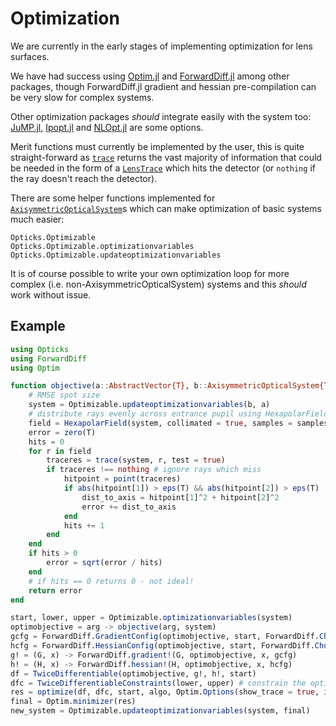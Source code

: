 # Optimization

We are currently in the early stages of implementing optimization for lens surfaces.

We have had success using [Optim.jl](https://julianlsolvers.github.io/Optim.jl/stable/) and [ForwardDiff.jl](http://www.juliadiff.org/ForwardDiff.jl/stable/) among other packages, though ForwardDiff.jl gradient and hessian pre-compilation can be very slow for complex systems.

Other optimization packages _should_ integrate easily with the system too: [JuMP.jl](https://github.com/jump-dev/JuMP.jl), [Ipopt.jl](https://github.com/jump-dev/Ipopt.jl) and [NLOpt.jl](https://github.com/JuliaOpt/NLopt.jl) are some options.

Merit functions must currently be implemented by the user, this is quite straight-forward as [`trace`](@ref) returns the vast majority of information that could be needed in the form of a [`LensTrace`](@ref) which hits the detector (or `nothing` if the ray doesn't reach the detector).

There are some helper functions implemented for [`AxisymmetricOpticalSystem`](@ref)s which can make optimization of basic systems much easier:

```@docs
Opticks.Optimizable
Opticks.Optimizable.optimizationvariables
Opticks.Optimizable.updateoptimizationvariables
```

It is of course possible to write your own optimization loop for more complex (i.e. non-AxisymmetricOpticalSystem) systems and this _should_ work without issue.

## Example

```julia
using Opticks
using ForwardDiff
using Optim

function objective(a::AbstractVector{T}, b::AxisymmetricOpticalSystem{T}, samples::Int = 3) where {T}
    # RMSE spot size
    system = Optimizable.updateoptimizationvariables(b, a)
    # distribute rays evenly across entrance pupil using HexapolarField
    field = HexapolarField(system, collimated = true, samples = samples)
    error = zero(T)
    hits = 0
    for r in field
        traceres = trace(system, r, test = true)
        if traceres !== nothing # ignore rays which miss
            hitpoint = point(traceres)
            if abs(hitpoint[1]) > eps(T) && abs(hitpoint[2]) > eps(T)
                dist_to_axis = hitpoint[1]^2 + hitpoint[2]^2
                error += dist_to_axis
            end
            hits += 1
        end
    end
    if hits > 0
        error = sqrt(error / hits)
    end
    # if hits == 0 returns 0 - not ideal!
    return error
end

start, lower, upper = Optimizable.optimizationvariables(system)
optimobjective = arg -> objective(arg, system)
gcfg = ForwardDiff.GradientConfig(optimobjective, start, ForwardDiff.Chunk{1}()) # speed up ForwardDiff significantly
hcfg = ForwardDiff.HessianConfig(optimobjective, start, ForwardDiff.Chunk{1}())
g! = (G, x) -> ForwardDiff.gradient!(G, optimobjective, x, gcfg)
h! = (H, x) -> ForwardDiff.hessian!(H, optimobjective, x, hcfg)
df = TwiceDifferentiable(optimobjective, g!, h!, start)
dfc = TwiceDifferentiableConstraints(lower, upper) # constrain the optimization to avoid e.g. thickness < 0
res = optimize(df, dfc, start, algo, Optim.Options(show_trace = true, iterations = 100, allow_f_increases = true))
final = Optim.minimizer(res)
new_system = Optimizable.updateoptimizationvariables(system, final)
```
